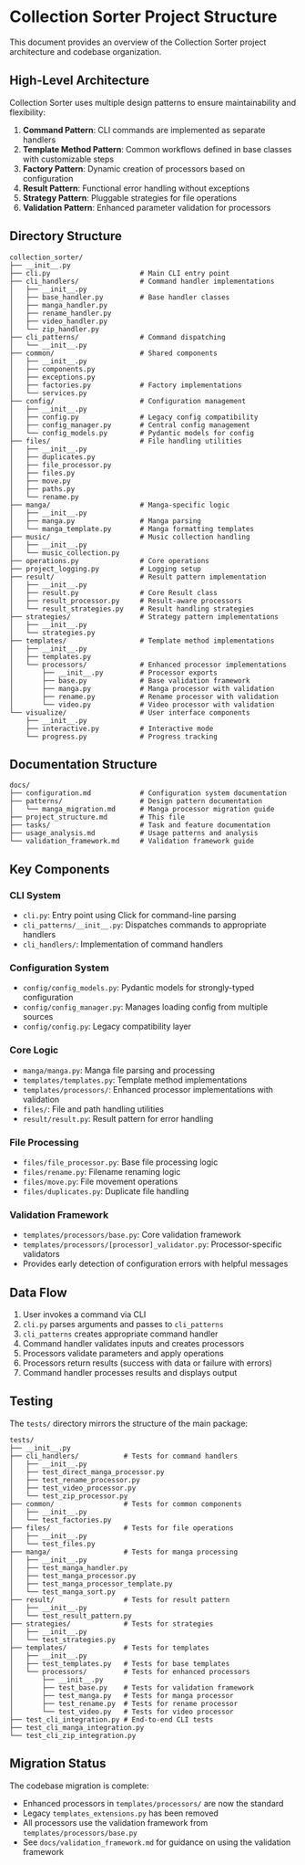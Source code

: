 # Collection Sorter Project Structure

This document provides an overview of the Collection Sorter project architecture and codebase organization.

## High-Level Architecture

Collection Sorter uses multiple design patterns to ensure maintainability and flexibility:

1. **Command Pattern**: CLI commands are implemented as separate handlers
2. **Template Method Pattern**: Common workflows defined in base classes with customizable steps
3. **Factory Pattern**: Dynamic creation of processors based on configuration
4. **Result Pattern**: Functional error handling without exceptions
5. **Strategy Pattern**: Pluggable strategies for file operations
6. **Validation Pattern**: Enhanced parameter validation for processors

## Directory Structure

```
collection_sorter/
├── __init__.py
├── cli.py                      # Main CLI entry point
├── cli_handlers/               # Command handler implementations
│   ├── __init__.py
│   ├── base_handler.py         # Base handler classes
│   ├── manga_handler.py
│   ├── rename_handler.py
│   ├── video_handler.py
│   └── zip_handler.py
├── cli_patterns/               # Command dispatching
│   └── __init__.py
├── common/                     # Shared components
│   ├── __init__.py
│   ├── components.py
│   ├── exceptions.py
│   ├── factories.py            # Factory implementations
│   └── services.py
├── config/                     # Configuration management
│   ├── __init__.py
│   ├── config.py               # Legacy config compatibility
│   ├── config_manager.py       # Central config management
│   └── config_models.py        # Pydantic models for config
├── files/                      # File handling utilities
│   ├── __init__.py
│   ├── duplicates.py
│   ├── file_processor.py
│   ├── files.py
│   ├── move.py
│   ├── paths.py
│   └── rename.py
├── manga/                      # Manga-specific logic
│   ├── __init__.py
│   ├── manga.py                # Manga parsing
│   └── manga_template.py       # Manga formatting templates
├── music/                      # Music collection handling
│   ├── __init__.py
│   └── music_collection.py
├── operations.py               # Core operations
├── project_logging.py          # Logging setup
├── result/                     # Result pattern implementation
│   ├── __init__.py
│   ├── result.py               # Core Result class
│   ├── result_processor.py     # Result-aware processors
│   └── result_strategies.py    # Result handling strategies
├── strategies/                 # Strategy pattern implementations
│   ├── __init__.py
│   └── strategies.py
├── templates/                  # Template method implementations
│   ├── __init__.py
│   ├── templates.py
│   └── processors/             # Enhanced processor implementations
│       ├── __init__.py         # Processor exports
│       ├── base.py             # Base validation framework
│       ├── manga.py            # Manga processor with validation
│       ├── rename.py           # Rename processor with validation
│       └── video.py            # Video processor with validation
└── visualize/                  # User interface components
    ├── __init__.py
    ├── interactive.py          # Interactive mode
    └── progress.py             # Progress tracking
```

## Documentation Structure

```
docs/
├── configuration.md            # Configuration system documentation
├── patterns/                   # Design pattern documentation
│   └── manga_migration.md      # Manga processor migration guide
├── project_structure.md        # This file
├── tasks/                      # Task and feature documentation
├── usage_analysis.md           # Usage patterns and analysis
└── validation_framework.md     # Validation framework guide
```

## Key Components

### CLI System

- `cli.py`: Entry point using Click for command-line parsing
- `cli_patterns/__init__.py`: Dispatches commands to appropriate handlers
- `cli_handlers/`: Implementation of command handlers

### Configuration System

- `config/config_models.py`: Pydantic models for strongly-typed configuration
- `config/config_manager.py`: Manages loading config from multiple sources
- `config/config.py`: Legacy compatibility layer

### Core Logic

- `manga/manga.py`: Manga file parsing and processing
- `templates/templates.py`: Template method implementations
- `templates/processors/`: Enhanced processor implementations with validation
- `files/`: File and path handling utilities
- `result/result.py`: Result pattern for error handling

### File Processing

- `files/file_processor.py`: Base file processing logic
- `files/rename.py`: Filename renaming logic
- `files/move.py`: File movement operations
- `files/duplicates.py`: Duplicate file handling

### Validation Framework

- `templates/processors/base.py`: Core validation framework
- `templates/processors/[processor]_validator.py`: Processor-specific validators
- Provides early detection of configuration errors with helpful messages

## Data Flow

1. User invokes a command via CLI
2. `cli.py` parses arguments and passes to `cli_patterns`
3. `cli_patterns` creates appropriate command handler
4. Command handler validates inputs and creates processors
5. Processors validate parameters and apply operations
6. Processors return results (success with data or failure with errors)
7. Command handler processes results and displays output

## Testing

The `tests/` directory mirrors the structure of the main package:

```
tests/
├── __init__.py
├── cli_handlers/           # Tests for command handlers
│   ├── __init__.py
│   ├── test_direct_manga_processor.py
│   ├── test_rename_processor.py
│   ├── test_video_processor.py
│   └── test_zip_processor.py
├── common/                 # Tests for common components
│   ├── __init__.py
│   └── test_factories.py
├── files/                  # Tests for file operations
│   ├── __init__.py
│   └── test_files.py
├── manga/                  # Tests for manga processing
│   ├── __init__.py
│   ├── test_manga_handler.py
│   ├── test_manga_processor.py
│   ├── test_manga_processor_template.py
│   └── test_manga_sort.py
├── result/                 # Tests for result pattern
│   ├── __init__.py
│   └── test_result_pattern.py
├── strategies/             # Tests for strategies
│   ├── __init__.py
│   └── test_strategies.py
├── templates/              # Tests for templates
│   ├── __init__.py
│   ├── test_templates.py   # Tests for base templates
│   └── processors/         # Tests for enhanced processors
│       ├── __init__.py
│       ├── test_base.py    # Tests for validation framework
│       ├── test_manga.py   # Tests for manga processor
│       ├── test_rename.py  # Tests for rename processor
│       └── test_video.py   # Tests for video processor
├── test_cli_integration.py # End-to-end CLI tests
├── test_cli_manga_integration.py
└── test_cli_zip_integration.py
```

## Migration Status

The codebase migration is complete:

- Enhanced processors in `templates/processors/` are now the standard
- Legacy `templates_extensions.py` has been removed
- All processors use the validation framework from `templates/processors/base.py`
- See `docs/validation_framework.md` for guidance on using the validation framework